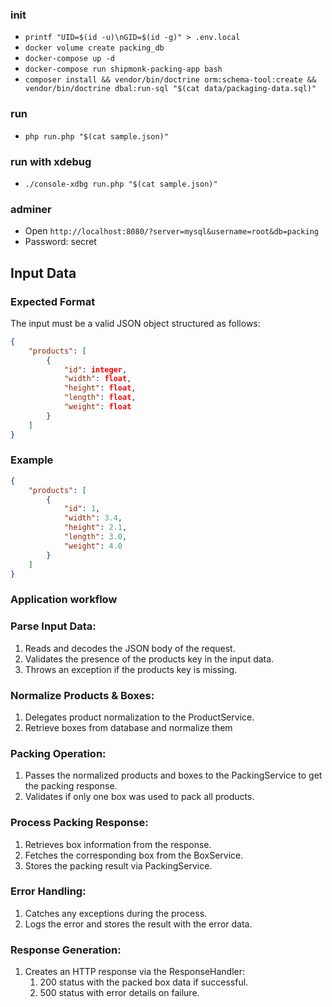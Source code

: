 ### init
- `printf "UID=$(id -u)\nGID=$(id -g)" > .env.local`
- `docker volume create packing_db`
- `docker-compose up -d`
- `docker-compose run shipmonk-packing-app bash`
- `composer install && vendor/bin/doctrine orm:schema-tool:create && vendor/bin/doctrine dbal:run-sql "$(cat data/packaging-data.sql)"`

### run
- `php run.php "$(cat sample.json)"`

### run with xdebug
- `./console-xdbg run.php "$(cat sample.json)"`

### adminer
- Open `http://localhost:8080/?server=mysql&username=root&db=packing`
- Password: secret

## Input Data
### Expected Format
The input must be a valid JSON object structured as follows:

```json
{
    "products": [
        {
            "id": integer,
            "width": float,
            "height": float,
            "length": float,
            "weight": float
        }
    ]
}
```
### Example
```json
{
    "products": [
        {
            "id": 1,
            "width": 3.4,
            "height": 2.1,
            "length": 3.0,
            "weight": 4.0
        }
    ]
}
```

### Application workflow

### Parse Input Data:

1. Reads and decodes the JSON body of the request.
2. Validates the presence of the products key in the input data.
3. Throws an exception if the products key is missing.

### Normalize Products & Boxes:

1. Delegates product normalization to the ProductService.
2. Retrieve boxes from database and normalize them

### Packing Operation:

1. Passes the normalized products and boxes to the PackingService to get the packing response.
2. Validates if only one box was used to pack all products.

### Process Packing Response:

1. Retrieves box information from the response.
2. Fetches the corresponding box from the BoxService.
3. Stores the packing result via PackingService.

### Error Handling:

1. Catches any exceptions during the process.
2. Logs the error and stores the result with the error data.

### Response Generation:

1. Creates an HTTP response via the ResponseHandler:
   1. 200 status with the packed box data if successful.
   2. 500 status with error details on failure.
